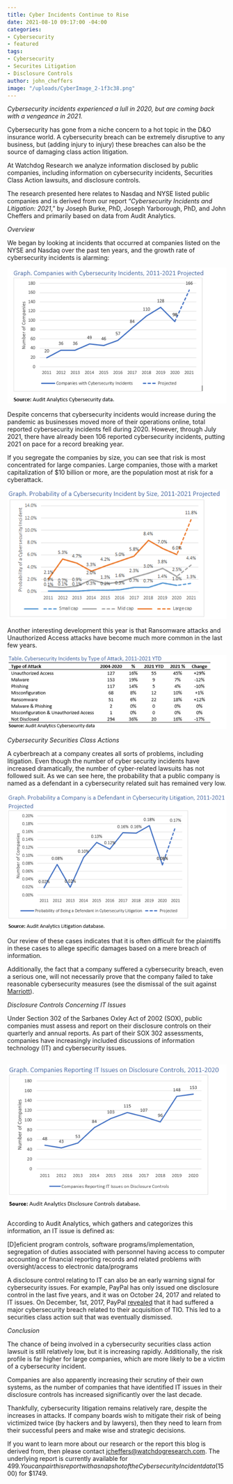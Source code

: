 ```yaml
---
title: Cyber Incidents Continue to Rise
date: 2021-08-10 09:17:00 -04:00
categories:
- Cybersecurity
- featured
tags:
- Cybersecurity
- Securites Litigation
- Disclosure Controls
author: john_cheffers
image: "/uploads/CyberImage_2-1f3c38.png"
---
```


*Cybersecurity incidents experienced a lull in 2020, but are coming back with a vengeance in 2021.* 

Cybersecurity has gone from a niche concern to a hot topic in the D&O insurance world. A cybersecurity breach can be extremely disruptive to any business, but (adding injury to injury) these breaches can also be the source of damaging class action litigation.

At Watchdog Research we analyze information disclosed by public companies, including information on cybersecurity incidents, Securities Class Action lawsuits, and disclosure controls.

The research presented here relates to Nasdaq and NYSE listed public companies and is derived from our report “*Cybersecurity Incidents and Litigation: 2021*,” by Joseph Burke, PhD, Joseph Yarborough, PhD, and John Cheffers and primarily based on data from Audit Analytics.

*Overview*

We began by looking at incidents that occurred at companies listed on the NYSE and Nasdaq over the past ten years, and the growth rate of cybersecurity incidents is alarming:

![CyberImage_1.png](/uploads/CyberImage_1.png)

Despite concerns that cybersecurity incidents would increase during the pandemic as businesses moved more of their operations online, total reported cybersecurity incidents fell during 2020. However, through July 2021, there have already been 106 reported cybersecurity incidents, putting 2021 on pace for a record breaking year.

If you segregate the companies by size, you can see that risk is most concentrated for large companies. Large companies, those with a market capitalization of $10 billion or more, are the population most at risk for a cyberattack.

![CyberImage_2.png](/uploads/CyberImage_2.png)

Another interesting development this year is that Ransomware attacks and Unauthorized Access attacks have become much more common in the last few years.

![CyberImage_3.png](/uploads/CyberImage_3.png)

*Cybersecurity Securities Class Actions*

A cyberbreach at a company creates all sorts of problems, including litigation. Even though the number of cyber security incidents have increased dramatically, the number of cyber-related lawsuits has not followed suit. As we can see here, the probability that a public company is named as a defendant in a cybersecurity related suit has remained very low.

![CyberImage_4.png](/uploads/CyberImage_4.png)

Our review of these cases indicates that it is often difficult for the plaintiffs in these cases to allege specific damages based on a mere breach of information.

Additionally, the fact that a company suffered a cybersecurity breach, even a serious one, will not necessarily prove that the company failed to take reasonable cybersecurity measures (see the dismissal of the suit against [Marriott](https://www.dandodiary.com/2021/06/articles/securities-litigation/marriott-data-breach-related-securities-and-derivative-suits-both-dismissed/)).

*Disclosure Controls Concerning IT Issues*

Under Section 302 of the Sarbanes Oxley Act of 2002 (SOX), public companies must assess and report on their disclosure controls on their quarterly and annual reports. As part of their SOX 302 assessments, companies have increasingly included discussions of information technology (IT) and cybersecurity issues.

## ![CyberImage_5.png](/uploads/CyberImage_5.png)

According to Audit Analytics, which gathers and categorizes this information, an IT issue is defined as:

\[D\]eficient program controls, software programs/implementation, segregation of duties associated with personnel having access to computer accounting or financial reporting records and related problems with oversight/access to electronic data/programs

A disclosure control relating to IT can also be an early warning signal for cybersecurity issues. For example, PayPal has only issued one disclosure control in the last five years, and it was on October 24, 2017 and related to IT issues. On December, 1st, 2017, PayPal [revealed](https://www.foxbusiness.com/markets/paypal-says-personal-data-may-be-compromised-for-1-6-million-tio-users) that it had suffered a major cybersecurity breach related to their acquisition of TIO. This led to a securities class action suit that was eventually dismissed.

*Conclusion*

The chance of being involved in a cybersecurity securities class action lawsuit is still relatively low, but it is increasing rapidly. Additionally, the risk profile is far higher for large companies, which are more likely to be a victim of a cybersecurity incident.

Companies are also apparently increasing their scrutiny of their own systems, as the number of companies that have identified IT issues in their disclosure controls has increased significantly over the last decade.

Thankfully, cybersecurity litigation remains relatively rare, despite the increases in attacks. If company boards wish to mitigate their risk of being victimized twice (by hackers and by lawyers), then they need to learn from their successful peers and make wise and strategic decisions.

If you want to learn more about our research or the report this blog is derived from, then please contact [jcheffers@watchdogresearch.com](mailto:jcheffers@watchdogresearch.com).  The underlying report is currently available for $499. You can pair this report with a snapshot of the Cybersecurity Incident data ($1500)  for $1749.
